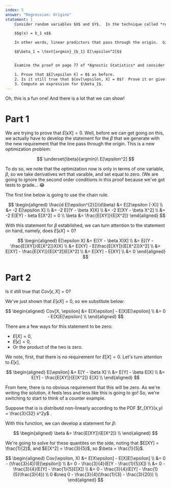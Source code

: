 ```yaml
---
index: 5
answer: "Regression: Origins"
statement: |
    Consider random variables $X$ and $Y$.  In the technique called *regression through the origin*, we are interested in linear predictors of the form,

    $$g(x) = b_1 x$$

    In other words, linear predictors that pass through the origin.  Given such a predictor, define $\epsilon = Y - g(X)$ as always.  We are interested in minimizing mean squared error:

    $$\beta_1 = \text{argmin}_{b_1} E[\epsilon^2]$$


    Examine the proof on page 77 of *Agnostic Statistics* and consider how it would be different for regression through the origin.

    1. Prove that $E[\epsilon X] = 0$ as before.
    2. Is it still true that $Cov[\epsilon, X] = 0$?  Prove it or give a counterexample.
    3. Compute an expression for $\beta_1$.
---
```


Oh, this is a fun one! And there is a lot that we can show! 

# Part 1

We are trying to prove that $E[\epsilon X] = 0$. Well, before we can get going on this, we actually have to develop the statement for the $\beta$ that we generate with the new requirement that the line pass through the origin. This is a new optimization problem: 

$$
\underset{\beta}{argmin}\ E[\epsilon^2]
$$

To do so, we note that the optimization now is only in terms of one variable, $\beta$, so we take derivatives wrt that varaible, and set equal to zero. (We are going to ignore the second order conditions in this proof because we've got tests to grade... 😂

The first line below is going to use the chain rule. 

$$
\begin{aligned}
  \frac{d E[\epsilon^{2}]}{d\beta} &= E[2\epsilon (-X)] \\ 
    &= -2 E[\epsilon X] \\ 
    &= -2 E[(Y - \beta X)X] \\ 
    &= -2 E[XY - \beta X^2] \\ 
    &= -2 E[EY] - beta E[X^2] = 0 \\
\beta &= \frac{E[XY]}{E[X^2]}
\end{aligned}
$$

With this statement for $\beta$ established, we can turn attention to the statement on hand, namely, does $E[\epsilon X] = 0$? 

$$
\begin{aligned} 
E[\epsilon X] &= E[(Y - \beta X)X] \\ 
  &= E[(Y - \frac{E[XY]}{E[X^2]}X)X] \\ 
  &= E[XY] - E[\frac{E[XY]}{E[X^2]}X^2] \\
  &= E[XY] - \frac{E[XY]}{E[X^2]}E[X^2] \\
  &= E[XY] - E[XY] \\ 
  &= 0
\end{aligned} 
$$

# Part 2

Is it still true that $Cov[\epsilon, X] = 0$?

We've just shown that $E[\epsilon X] = 0$, so we substitute below: 

$$
\begin{aligned} 
  Cov[X, \epsilon] &= E[X\epsilon] - E[X]E[\epsilon] \\ 
   &= 0 - E[X]E[\epsilon] \\
\end{aligned} 
$$

There are a few ways for this statement to be zero: 

- $E[X] = 0$, 
- $E[\epsilon] = 0$, 
- Or the product of the two is zero. 

We note, first, that there is no requirement for $E[X] = 0$. Let's turn attention to $E[\epsilon]$. 

$$
\begin{aligned} 
E[\epsilon] &= E[Y - \beta X] \\ 
  &= E[Y] - \beta E[X] \\ 
  &= E[Y] - \frac{E[XY]}{E[X^2]} E[X] \\ 
\end{aligned}
$$

From here, there is no obvious requirement that this will be zero. As we're writing the solution, it feels less and less like this is going to go! So, we're switching to start to think of a counter example. 

Suppose that is is distributd non-linearly according to the PDF $f_{XY}(x,y) = \frac{3}{32} x^2y$ . 

With this function, we can develop a statement for $\beta$: 

$$
\begin{aligned} 
  \beta &= \frac{E[XY]}{E[X^2]} \\
\end{aligned} 
$$

We're going to solve for these quantites on the side, noting that $E[XY] = \frac{1}{2}$, and $E[X^2] = \frac{3}{5}$, so $\beta = \frac{1}{5}$. 

$$
\begin{aligned} 
  Cov(\epsilon, X) &= E[X\epsilon] - E[X]E[\epsilon] \\ 
    &= 0 - (\frac{3}{4})(E[\epsilon]) \\ 
    &= 0 - \frac{3}{4}(E[Y - \frac{1}{5}X]) \\ 
    &= 0 - \frac{3}{4}(E[Y] - \frac{1}{5}E[X]) \\ 
    &= 0 - \frac{3}{4}(E[Y] - \frac{1}{5}\frac{3}{4}) \\ 
0   &\neq 0 - \frac{3}{4}(\frac{1}{3} - \frac{3}{20}) \\
\end{aligned} 
$$
